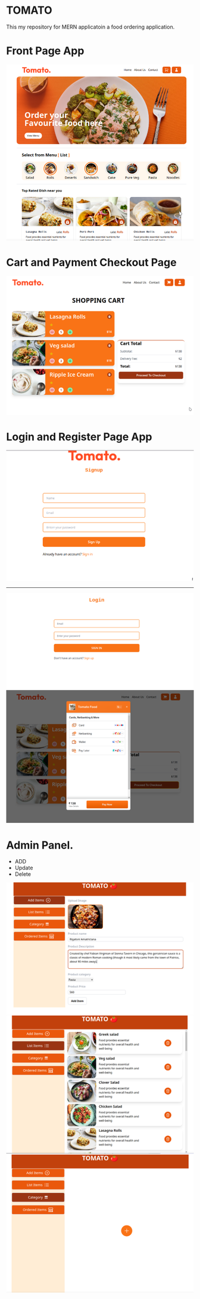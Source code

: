 # TOMATO

This my repository for MERN applicatoin a food ordering application.

# Front Page App

<img src="./assests/mainPage.png"></img>

# Cart and Payment Checkout Page

<img src="./assests/cart.png"></img>

# Login and Register Page App
<img src="./assests/register.png"></img>

<hr/>

<img src="./assests/login.png"></img>
<img src="./assests/payment.png"></img>

# Admin Panel.
- ADD
- Update
- Delete

<img src="./assests/admindAdd.png"></img> 
<img src="./assests/listFood.png"></img>
<img src="./assests/categoryFood.png"></img>